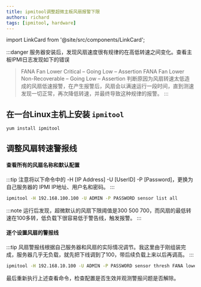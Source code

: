 ```yaml
---
title: ipmitool调整超微主板风扇报警下限
authors: richard
tags: [ipmitool, hardware]
---
```


import LinkCard from '@site/src/components/LinkCard';

:::danger
服务器安装后，发现风扇速度很有规律的在高低转速之间变化。查看主板IPMI日志发现如下的错误
> FANA Fan Lower Critical – Going Low – Assertion
> FANA Fan Lower Non-Recoverable – Going Low – Assertion
判断原因为风扇转速太低造成的风扇低速报警，在产生报警后，风扇会以满速运行一段时间，直到测速发现一切正常，再次降低转速，并最终导致这种规律的报警。
:::

## 在一台Linux主机上安装 `ipmitool`

```bash
yum install ipmitool
```

## 调整风扇转速警报线

#### 查看所有的风扇名称和默认配置

:::tip
注意将以下命令中的 -H [IP Address] -U [UserID] -P [Password]，更换为自己服务器的 IPMI IP地址、用户名和密码。
:::

```bash
ipmitool -H 192.168.100.100 -U ADMIN -P PASSWORD sensor list all
```

:::note
运行后发现，超微默认的风扇下限阈值是300 500 700，而风扇的最低转速在100多转，低负载下很容易低于警告线，触发报警。
:::


#### 逐个设置风扇的警报线

:::tip
风扇警报线根据自己服务器和风扇的实际情况调节。我这里由于刚组装完成，服务器几乎无负载，就先把下线调到了100，带后续负载上来以后再调高。
:::

```bash
ipmitool -H 192.168.10.100 -U ADMIN -P PASSWORD sensor thresh FANA lower 100 100 100
```
最后重新执行上述查看命令，检查配置是否生效并观测警报问题是否解除。
